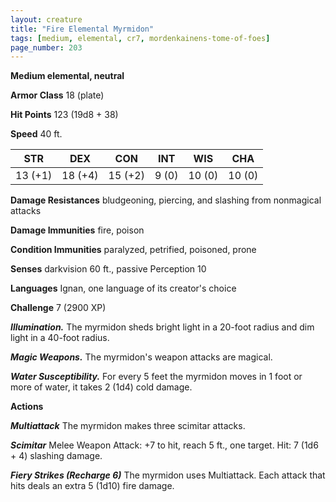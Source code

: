 ```yaml
---
layout: creature
title: "Fire Elemental Myrmidon"
tags: [medium, elemental, cr7, mordenkainens-tome-of-foes]
page_number: 203
---
```


**Medium elemental, neutral**

**Armor Class** 18 (plate)

**Hit Points** 123  (19d8 + 38)

**Speed** 40 ft.

|   STR   |   DEX   |   CON   |   INT   |   WIS   |   CHA   |
|:-------:|:-------:|:-------:|:-------:|:-------:|:-------:|
| 13 (+1) | 18 (+4) | 15 (+2) | 9 (0) | 10 (0) | 10 (0) |

**Damage Resistances** bludgeoning, piercing, and slashing from nonmagical attacks

**Damage Immunities** fire, poison

**Condition Immunities** paralyzed, petrified, poisoned, prone

**Senses** darkvision 60 ft., passive Perception 10

**Languages** Ignan, one language of its creator's choice

**Challenge** 7 (2900 XP)

***Illumination.*** The myrmidon sheds bright light in a 20-foot radius and dim light in a 40-foot radius.

***Magic Weapons.*** The myrmidon's weapon attacks are magical.

***Water Susceptibility.*** For every 5 feet the myrmidon moves in 1 foot or more of water, it takes 2 (1d4) cold damage.

**Actions**

***Multiattack*** The myrmidon makes three scimitar attacks.

***Scimitar*** Melee Weapon Attack: +7 to hit, reach 5 ft., one target. Hit: 7 (1d6 + 4) slashing damage.

***Fiery Strikes (Recharge 6)*** The myrmidon uses Multiattack. Each attack that hits deals an extra 5 (1d10) fire damage.